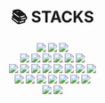 
<!--
**euiyounghwang/euiyounghwang** is a ✨ _special_ ✨ repository because its `README.md` (this file) appears on your GitHub profile.

Here are some ideas to get you started:

- 🔭 I’m currently working on ...
- 🌱 I’m currently learning ...
- 👯 I’m looking to collaborate on ...
- 🤔 I’m looking for help with ...
- 💬 Ask me about ...
- 📫 How to reach me: ...
- 😄 Pronouns: ...
- ⚡ Fun fact: ...

배지 :: https://shields.io/
아이콘 :: https://simpleicons.org/

-->


  <div align=center><h1>📚 STACKS</h1></div>
  <div align=center> 
    <img src="https://img.shields.io/badge/Search Engine-61DAFB?style=for-the-badge&logo=react&logoColor=black">
    <img src="https://img.shields.io/badge/AI-4FC08D?style=for-the-badge&logo=vue.js&logoColor=white">
    <img src="https://img.shields.io/badge/BigData-F05032?style=for-the-badge&logo=git&logoColor=white">
    <br />
    <img src="https://img.shields.io/badge/Google Search Appliance-232F3E?style=for-the-badge&logo=amazonaws&logoColor=white"> 
    <img src="https://img.shields.io/badge/Elasticsearch-E34F26?style=for-the-badge&logo=html5&logoColor=white"> 
    <img src="https://img.shields.io/badge/Logstash-FFCA28?style=for-the-badge&logo=firebase&logoColor=white">
    <img src="https://img.shields.io/badge/Kibana-7952B3?style=for-the-badge&logo=bootstrap&logoColor=white">
    <img src="https://img.shields.io/badge/Beat-339AF0?style=for-the-badge&logo=fontawesome&logoColor=white">
    <img src="https://img.shields.io/badge/Search Guard-FFCA28?style=for-the-badge&logo=firebase&logoColor=white">
    <br />
    <img src="https://img.shields.io/badge/Python-blue?style=for-the-badge&logo=Python&logoColor=white">
    <img src="https://img.shields.io/badge/flask-000000?style=for-the-badge&logo=flask&logoColor=white">
    <img src="https://img.shields.io/badge/Rest_flask-000000?style=for-the-badge&logo=flask&logoColor=white">
    <img src="https://img.shields.io/badge/spring-6DB33F?style=for-the-badge&logo=spring&logoColor=white"> 
    <img src="https://img.shields.io/badge/java-007396?style=for-the-badge&logo=java&logoColor=white">
    <img src="https://img.shields.io/badge/javascript-F7DF1E?style=for-the-badge&logo=javascript&logoColor=black"> 
    <img src="https://img.shields.io/badge/jquery-0769AD?style=for-the-badge&logo=jquery&logoColor=white">
    <img src="https://img.shields.io/badge/linux-FCC624?style=for-the-badge&logo=linux&logoColor=black"> 
    <br />  
    <img src="https://img.shields.io/badge/html-E34F26?style=for-the-badge&logo=html5&logoColor=white"> 
    <img src="https://img.shields.io/badge/css-1572B6?style=for-the-badge&logo=css3&logoColor=white"> 
    <img src="https://img.shields.io/badge/node.js-339933?style=for-the-badge&logo=Node.js&logoColor=white">
    <img src="https://img.shields.io/badge/apache tomcat-F8DC75?style=for-the-badge&logo=apachetomcat&logoColor=white">
    <img src="https://img.shields.io/badge/mongoDB-47A248?style=for-the-badge&logo=MongoDB&logoColor=white">
    <img src="https://img.shields.io/badge/oracle-F80000?style=for-the-badge&logo=oracle&logoColor=white"> 
    <img src="https://img.shields.io/badge/Redis-E34F26?style=for-the-badge&logo=html5&logoColor=white">
    <br />
    <img src="https://img.shields.io/badge/github-181717?style=for-the-badge&logo=github&logoColor=white">
    <img src="https://img.shields.io/badge/SVN-F05032?style=for-the-badge&logo=git&logoColor=white">
  </div>
</div>
<br/>

<!--
![euiyounghwang's GitHub stats](https://github-readme-stats.vercel.app/api?username=euiyounghwang&hide=&show_icons=true)
-->

